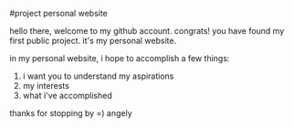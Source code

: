 #project personal website

hello there, welcome to my github account. congrats! you have found my first public project. it's my personal website. 

in my personal website, i hope to accomplish a few things: 

1) i want you to understand my aspirations
2) my interests
3) what i've accomplished

thanks for stopping by =)
angely
